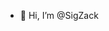 - 👋 Hi, I’m @SigZack
  

<!---
SigZack/SigZack is a ✨ special ✨ repository because its `README.md` (this file) appears on your GitHub profile.
You can click the Preview link to take a look at your changes.
--->
